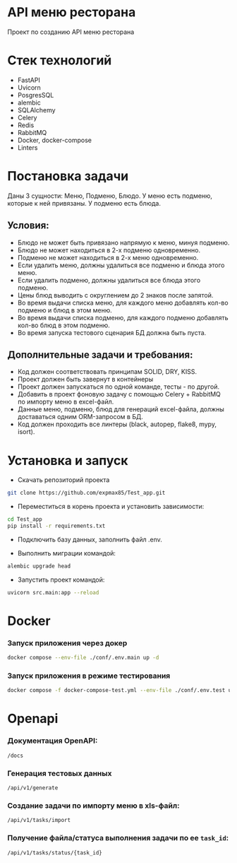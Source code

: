 # API меню ресторана

Проект по созданию API меню ресторана

# Стек технологий
 - FastAPI
 - Uvicorn
 - PosgresSQL
 - alembic
 - SQLAlchemy
 - Celery
 - Redis
 - RabbitMQ
 - Docker, docker-compose
 - Linters

# Постановка задачи

Даны 3 сущности: Меню, Подменю, Блюдо. У меню есть подменю, которые к ней привязаны. У подменю есть блюда.
## Условия:
- Блюдо не может быть привязано напрямую к меню, минуя подменю.
- Блюдо не может находиться в 2-х подменю одновременно.
- Подменю не может находиться в 2-х меню одновременно.
- Если удалить меню, должны удалиться все подменю и блюда этого меню.
- Если удалить подменю, должны удалиться все блюда этого подменю.
- Цены блюд выводить с округлением до 2 знаков после запятой.
- Во время выдачи списка меню, для каждого меню добавлять кол-во подменю и блюд в этом меню.
- Во время выдачи списка подменю, для каждого подменю добавлять кол-во блюд в этом подменю.
- Во время запуска тестового сценария БД должна быть пуста.
## Дополнительные задачи и требования:
- Код должен соответствовать принципам SOLID, DRY, KISS.
- Проект должен быть завернут в контейнеры
- Проект должен запускаться по одной команде, тесты - по другой.
- Добавить в проект фоновую задачу с помощью Celery + RabbitMQ по импорту меню в excel-файл.
- Данные меню, подменю, блюд для генераций excel-файла, должны доставаться одним ORM-запросом в БД.
- Код должен проходить все линтеры (black, autopep, flake8, mypy, isort).


# Установка и запуск

- Скачать репозиторий проекта
```bash
git clone https://github.com/expmax85/Test_app.git
```

- Переместиться в корень проекта и установить зависимости:
```bash
cd Test_app
pip install -r requirements.txt
```

- Подключить базу данных, заполнить файл .env.

- Выполнить миграции командой:
```bash
alembic upgrade head
```

- Запустить проект командой:
 ```bash
uvicorn src.main:app --reload
```

# Docker
### Запуск приложения через докер
```bash
docker compose --env-file ./conf/.env.main up -d
```

### Запуск приложения в режиме тестирования
```bash
docker compose -f docker-compose-test.yml --env-file ./conf/.env.test up
```
# Openapi
### Документация OpenAPI:
```
/docs
```
### Генерация тестовых данных
```
/api/v1/generate
```
### Создание задачи по импорту меню в xls-файл:
```
/api/v1/tasks/import
```
### Получение файла/статуса выполнения задачи по ее `task_id`:
```
/api/v1/tasks/status/{task_id}
```
